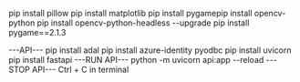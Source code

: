 pip install pillow
pip install matplotlib
pip install pygamepip install opencv-python
pip install opencv-python-headless --upgrade
pip install pygame==2.1.3  

---API---
pip install adal
pip install azure-identity pyodbc
pip install uvicorn
pip install fastapi
---RUN API---
python -m uvicorn api:app --reload
---STOP API---
Ctrl + C in terminal

